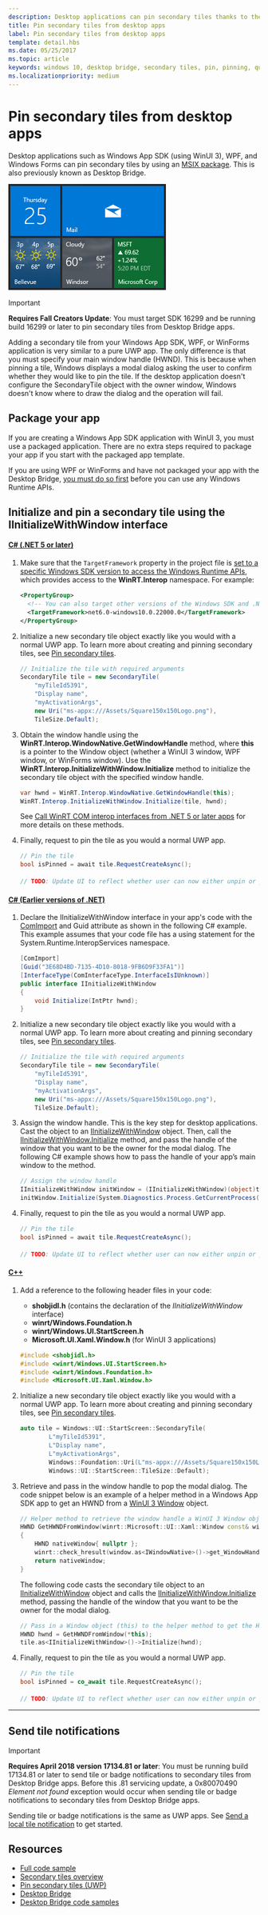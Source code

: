 ```yaml
---
description: Desktop applications can pin secondary tiles thanks to the Desktop Bridge!
title: Pin secondary tiles from desktop apps
label: Pin secondary tiles from desktop apps
template: detail.hbs
ms.date: 05/25/2017
ms.topic: article
keywords: windows 10, desktop bridge, secondary tiles, pin, pinning, quickstart, code sample, example, secondarytile, desktop application, win32, winforms, wpf
ms.localizationpriority: medium
---
```

# Pin secondary tiles from desktop apps

Desktop applications such as Windows App SDK (using WinUI 3), WPF, and Windows Forms can pin secondary tiles by using an [MSIX package](https://developer.microsoft.com/windows/bridges/desktop). This is also previously known as Desktop Bridge.

![Screenshot of secondary tiles](images/secondarytiles.png)

> [!IMPORTANT]
> **Requires Fall Creators Update**: You must target SDK 16299 and be running build 16299 or later to pin secondary tiles from Desktop Bridge apps.

Adding a secondary tile from your Windows App SDK, WPF, or WinForms application is very similar to a pure UWP app. The only difference is that you must specify your main window handle (HWND). This is because when pinning a tile, Windows displays a modal dialog asking the user to confirm whether they would like to pin the tile. If the desktop application doesn't configure the SecondaryTile object with the owner window, Windows doesn't know where to draw the dialog and the operation will fail.

## Package your app

If you are creating a Windows App SDK application with WinUI 3, you must use a packaged application. There are no extra steps required to package your app if you start with the packaged app template.

If you are using WPF or WinForms and have not packaged your app with the Desktop Bridge, [you must do so first](/windows/msix/desktop/source-code-overview) before you can use any Windows Runtime APIs.

## Initialize and pin a secondary tile using the IInitializeWithWindow interface

#### [C# (.NET 5 or later)](#tab/csharpnet5)

1. Make sure that the `TargetFramework` property in the project file is [set to a specific Windows SDK version to access the Windows Runtime APIs](/windows/apps/desktop/modernize/desktop-to-uwp-enhance#net-5-and-later-use-the-target-framework-moniker-option), which provides access to the **WinRT.Interop** namespace. For example:

    ```xml
    <PropertyGroup>
      <!-- You can also target other versions of the Windows SDK and .NET, e.g. "net5.0-windows10.0.19041.0" -->
      <TargetFramework>net6.0-windows10.0.22000.0</TargetFramework>
    </PropertyGroup>
    ```

2. Initialize a new secondary tile object exactly like you would with a normal UWP app. To learn more about creating and pinning secondary tiles, see [Pin secondary tiles](secondary-tiles-pinning.md).

    ```csharp
    // Initialize the tile with required arguments
    SecondaryTile tile = new SecondaryTile(
        "myTileId5391",
        "Display name",
        "myActivationArgs",
        new Uri("ms-appx:///Assets/Square150x150Logo.png"),
        TileSize.Default);
    ```

3. Obtain the window handle using the **WinRT.Interop.WindowNative.GetWindowHandle** method, where **this** is a pointer to the Window object (whether a WinUI 3 window, WPF window, or WinForms window). Use the **WinRT.Interop.InitializeWithWindow.Initialize** method to initialize the secondary tile object with the specified window handle.

    ```csharp
    var hwnd = WinRT.Interop.WindowNative.GetWindowHandle(this);
    WinRT.Interop.InitializeWithWindow.Initialize(tile, hwnd);
    ```

    See [Call WinRT COM interop interfaces from .NET 5 or later apps](/windows/apps/desktop/modernize/winrt-com-interop-csharp#configure-a-net-5-desktop-project-to-use-the-c-interop-classes) for more details on these methods.

4. Finally, request to pin the tile as you would a normal UWP app.

    ```csharp
    // Pin the tile
    bool isPinned = await tile.RequestCreateAsync();

    // TODO: Update UI to reflect whether user can now either unpin or pin
    ```
#### [C# (Earlier versions of .NET)](#tab/csharp)

1. Declare the IInitializeWithWindow interface in your app's code with the [ComImport](/dotnet/api/system.runtime.interopservices.comimportattribute) and Guid attribute as shown in the following C# example. This example assumes that your code file has a using statement for the System.Runtime.InteropServices namespace.

    ```csharp
    [ComImport]
    [Guid("3E68D4BD-7135-4D10-8018-9FB6D9F33FA1")]
    [InterfaceType(ComInterfaceType.InterfaceIsIUnknown)]
    public interface IInitializeWithWindow
    {
        void Initialize(IntPtr hwnd);
    }
    ```

2. Initialize a new secondary tile object exactly like you would with a normal UWP app. To learn more about creating and pinning secondary tiles, see [Pin secondary tiles](secondary-tiles-pinning.md).

    ```csharp
    // Initialize the tile with required arguments
    SecondaryTile tile = new SecondaryTile(
        "myTileId5391",
        "Display name",
        "myActivationArgs",
        new Uri("ms-appx:///Assets/Square150x150Logo.png"),
        TileSize.Default);
    ```

3. Assign the window handle. This is the key step for desktop applications. Cast the object to an [IInitializeWithWindow](/windows/desktop/api/shobjidl_core/nn-shobjidl_core-iinitializewithwindow) object. Then, call the [IInitializeWithWindow.Initialize](/windows/desktop/api/shobjidl_core/nf-shobjidl_core-iinitializewithwindow-initialize) method, and pass the handle of the window that you want to be the owner for the modal dialog. The following C# example shows how to pass the handle of your app’s main window to the method.

    ```csharp
    // Assign the window handle
    IInitializeWithWindow initWindow = (IInitializeWithWindow)(object)tile;
    initWindow.Initialize(System.Diagnostics.Process.GetCurrentProcess().MainWindowHandle);
    ```

4. Finally, request to pin the tile as you would a normal UWP app.

    ```csharp
    // Pin the tile
    bool isPinned = await tile.RequestCreateAsync();

    // TODO: Update UI to reflect whether user can now either unpin or pin
    ```

#### [C++](#tab/cpp)

1. Add a reference to the following header files in your code:
    - **shobjidl.h** (contains the declaration of the *IInitializeWithWindow* interface) 
    - **winrt/Windows.Foundation.h**
    - **winrt/Windows.UI.StartScreen.h**
    - **Microsoft.UI.Xaml.Window.h** (for WinUI 3 applications)

    ```cpp
    #include <shobjidl.h>
    #include <winrt/Windows.UI.StartScreen.h>
    #include <winrt/Windows.Foundation.h> 
    #include <Microsoft.UI.Xaml.Window.h>
    ```

2. Initialize a new secondary tile object exactly like you would with a normal UWP app. To learn more about creating and pinning secondary tiles, see [Pin secondary tiles](secondary-tiles-pinning.md).

    ```cpp
    auto tile = Windows::UI::StartScreen::SecondaryTile(
            L"myTileId5391",
            L"Display name",
            L"myActivationArgs",
            Windows::Foundation::Uri(L"ms-appx:///Assets/Square150x150Logo.png"),
            Windows::UI::StartScreen::TileSize::Default);
    ```
3. Retrieve and pass in the window handle to pop the modal dialog. The code snippet below is an example of a helper method in a Windows App SDK app to get an HWND from a [WinUI 3 Window](windows/winui/api/microsoft.ui.xaml.window?view=winui-3.0&preserve-view=true) object.

    ```cpp
    // Helper method to retrieve the window handle a WinUI 3 Window object 
    HWND GetHWNDFromWindow(winrt::Microsoft::UI::Xaml::Window const& window)
    {
        HWND nativeWindow{ nullptr };
        winrt::check_hresult(window.as<IWindowNative>()->get_WindowHandle(&nativeWindow));
        return nativeWindow;
    }
    ```

    The following code casts the secondary tile object to an [IInitializeWithWindow](/windows/desktop/api/shobjidl_core/nn-shobjidl_core-iinitializewithwindow) object and calls the [IInitializeWithWindow.Initialize](/windows/desktop/api/shobjidl_core/nf-shobjidl_core-iinitializewithwindow-initialize) method, passing the handle of the window that you want to be the owner for the modal dialog.

    ```cpp
    // Pass in a Window object (this) to the helper method to get the HWND
    HWND hwnd = GetHWNDFromWindow(*this);
    tile.as<IInitializeWithWindow>()->Initialize(hwnd);
    ```

4. Finally, request to pin the tile as you would a normal UWP app.

    ```cpp
    // Pin the tile
    bool isPinned = co_await tile.RequestCreateAsync();

    // TODO: Update UI to reflect whether user can now either unpin or pin
    ```

---

## Send tile notifications

> [!IMPORTANT]
> **Requires April 2018 version 17134.81 or later**: You must be running build 17134.81 or later to send tile or badge notifications to secondary tiles from Desktop Bridge apps. Before this .81 servicing update, a 0x80070490 *Element not found* exception would occur when sending tile or badge notifications to secondary tiles from Desktop Bridge apps.

Sending tile or badge notifications is the same as UWP apps. See [Send a local tile notification](sending-a-local-tile-notification.md) to get started.

## Resources

* [Full code sample](https://github.com/Microsoft/DesktopBridgeToUWP-Samples/tree/master/Samples/SecondaryTileSample)
* [Secondary tiles overview](secondary-tiles.md)
* [Pin secondary tiles (UWP)](secondary-tiles-pinning.md)
* [Desktop Bridge](https://developer.microsoft.com/windows/bridges/desktop)
* [Desktop Bridge code samples](https://github.com/Microsoft/DesktopBridgeToUWP-Samples)
